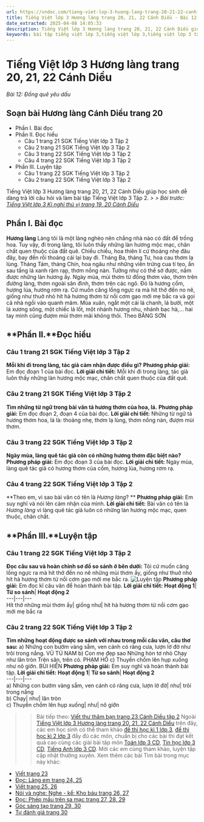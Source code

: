 ```yaml
---
url: https://vndoc.com/tieng-viet-lop-3-huong-lang-trang-20-21-22-canh-dieu-281378
title: Tiếng Việt lớp 3 Hương làng trang 20, 21, 22 Cánh Diều - Bài 12: Đồng quê yêu dấu - VnDoc.com
date_extracted: 2025-04-08 14:05:33
description: Tiếng Việt lớp 3 Hương làng trang 20, 21, 22 Cánh Diều giúp các em học sinh ôn tập, củng cố kiến thức môn Tiếng Việt lớp 3 tập 2.
keywords: bài tập tiếng việt lớp 3,tiếng việt lớp 3,tiếng việt lớp 3 tập 2,bài tập tiếng việt lớp 3 tập 2,tiếng việt 3 tập 2,tiếng việt lớp 3 cánh diều,tiếng việt 3 cánh diều,tiếng việt lớp 3 tập 2 cánh diều,tiếng việt lớp 3 cd,tiếng việt 3 cánh diều tập 2,Hương làng trang 20 tập 2,soạn bài Hương làng trang 20 cánh diều,soạn bài Hương làng trang 20
---
```


# Tiếng Việt lớp 3 Hương làng trang 20, 21, 22 Cánh Diều
 _Bài 12: Đồng quê yêu dấu_
## Soạn bài Hương làng Cánh Diều trang 20
  * Phần I. Bài đọc
  * Phần II. Đọc hiểu
    * Câu 1 trang 21 SGK Tiếng Việt lớp 3 Tập 2
    * Câu 2 trang 21 SGK Tiếng Việt lớp 3 Tập 2
    * Câu 3 trang 22 SGK Tiếng Việt lớp 3 Tập 2
    * Câu 4 trang 22 SGK Tiếng Việt lớp 3 Tập 2
  * Phần III. Luyện tập
    * Câu 1 trang 22 SGK Tiếng Việt lớp 3 Tập 2 
    * Câu 2 trang 22 SGK Tiếng Việt lớp 3 Tập 2 

Tiếng Việt lớp 3 Hương làng trang 20, 21, 22 Cánh Diều giúp học sinh dễ dàng trả lời câu hỏi và làm bài tập Tiếng Việt lớp 3 Tập 2.
_> > Bài trước: [Tiếng Việt lớp 3 Kì nghỉ thú vị trang 19, 20 Cánh Diều](<https://vndoc.com/tieng-viet-lop-3-ki-nghi-thu-vi-trang-19-20-canh-dieu-281377>)_
## **Phần I. Bài đọc**
**Hương làng**
Làng tôi là một làng nghèo nên chẳng nhà nào có đất để trồng hoa. Tuy vậy, đi trong làng, tôi luôn thấy những làn hương mộc mạc, chân chất quen thuộc của đất quê.
Chiều chiều, hoa thiên lí cứ thoảng nhẹ đâu đây, bay đến rồi thoáng cái lại bay đi. Tháng Ba, tháng Tư, hoa cau thơm lạ lùng.
Tháng Tám, tháng Chín, hoa ngâu như những viên trứng cua tí tẹo, ẩn sau tầng lá xanh rậm rạp, thơm nồng nàn. Tưởng như có thể sờ được, nắm được những làn hương ấy.
Ngày mùa, mùi thơm từ đồng thơm vào, thơm trên đường làng, thơm ngoài sân đình, thơm trên các ngõ. Đó là hương cốm, hương lúa, hương rơm rạ. Cứ muốn căng lồng ngực ra mà hít thở đến no nê, giống như thuở nhỏ hít hà hương thơm từ nồi cơm gạo mới mẹ bắc ra và gọi cả nhà ngồi vào quanh mâm.
Mùa xuân, ngắt một cái lá chanh, lá bưởi, một lá xương sông, một chiếc lá lốt, một nhánh hương nhu, nhánh bạc hà,... hai tay mình cũng đượm mùi thơm mãi không thôi.
Theo BĂNG SƠN
## **Phần II.****Đọc hiểu**
### Câu 1 trang 21 SGK Tiếng Việt lớp 3 Tập 2
**Mỗi khi đi trong làng, tác giả cảm nhận được điều gì?**
**Phương pháp giải:**
Em đọc đoạn 1 của bài đọc.
**Lời giải chi tiết:**
Mỗi khi đi trong làng, tác giả luôn thấy những làn hương mộc mạc, chân chất quen thuộc của đất quê.
### Câu 2 trang 21 SGK Tiếng Việt lớp 3 Tập 2
**Tìm những từ ngữ trong bài văn tả hương thơm của hoa, lá.**
**Phương pháp giải:**
Em đọc đoạn 2, đoạn 4 của bài đọc.
**Lời giải chi tiết:**
Những từ ngữ tả hương thơm hoa, lá là: thoảng nhẹ, thơm lạ lùng, thơm nồng nàn, đượm mùi thơm.
### Câu 3 trang 22 SGK Tiếng Việt lớp 3 Tập 2
**Ngày mùa, làng quê tác giả còn có những hương thơm đặc biệt nào?**
**Phương pháp giải:**
Em đọc đoạn 3 của bài đọc.
**Lời giải chi tiết:**
Ngày mùa, làng quê tác giả có hương thơm của cốm, hương lúa, hương rơm rạ.
### Câu 4 trang 22 SGK Tiếng Việt lớp 3 Tập 2
**Theo em, vì sao bài văn có tên là _Hương làng_? **
**Phương pháp giải:**
Em suy nghĩ và nói lên cảm nhận của mình.
**Lời giải chi tiết:**
Bài văn có tên là _Hương làng_ vì làng quê tác giả luôn có những làn hương mộc mạc, quen thuộc, chân chất.
## **Phần III.****Luyện tập**
### **Câu 1 trang 22 SGK Tiếng Việt lớp 3 Tập 2**
**Đọc câu sau và hoàn chỉnh sơ đồ so sánh ở bên dưới:**
Tôi cứ muốn căng lồng ngực ra mà hít thở đến no nê những mùi thơm ấy, giống như thuở nhỏ hít hà hương thơm từ nồi cơm gạo mới mẹ bắc ra.
![Luyện tập](https://i.vdoc.vn/data/image/2022/11/18/Huong-lang-1.jpg)
**Phương pháp giải:**
Em đọc kĩ câu văn để hoàn thành bài tập.
**Lời giải chi tiết:**
**Hoạt động 1**| **Từ so sánh**| **Hoạt động 2**  
---|---|---  
Hít thở những mùi thơm ấy| giống như| hít hà hương thơm từ nồi cơm gạo mới mẹ bắc ra  
### **Câu 2 trang 22 SGK Tiếng Việt lớp 3 Tập 2**
**Tìm những hoạt động được so sánh với nhau trong mỗi câu văn, câu thơ sau:**
a\) Những con bướm vàng sẫm, ven cánh có răng cưa, lượn lờ đờ như trôi trong nắng.
VŨ TÚ NAM
b\) Con mẹ đẹp sao
Những hòn tơ nhỏ
Chạy như lăn tròn
Trên sân, trên cỏ.
PHẠM HỔ
c\) Thuyền chồm lên hụp xuống như nô giỡn.
BÙI HIỂN
**Phương pháp giải:**
Em suy nghĩ và hoàn thành bài tập.
**Lời giải chi tiết:**
**Hoạt động 1**| **Từ so sánh**| **Hoạt động 2**  
---|---|---  
a\) Những con bướm vàng sẫm, ven cánh có răng cưa, lượn lờ đờ| như| trôi trong nắng  
b\) Chạy| như| lăn tròn  
c\) Thuyền chồm lên hụp xuống| như| nô giỡn  
>> Bài tiếp theo: [Viết thư thăm bạn trang 23 Cánh Diều tập 2](<https://vndoc.com/viet-thu-tham-ban-trang-23-canh-dieu-tap-2-281381>)
Ngoài [Tiếng Việt lớp 3 Hương làng trang 20, 21, 22 Cánh Diều](<https://vndoc.com/tieng-viet-lop-3-huong-lang-trang-20-21-22-canh-dieu-281378>) trên đây, các em học sinh có thể tham khảo [đề thi học kì 1 lớp 3](<https://vndoc.com/de-thi-hoc-ki-1-lop3>), [đề thi học kì 2 lớp 3](<https://vndoc.com/de-thi-hoc-ki-2-lop3>) đầy đủ các môn, chuẩn bị cho các bài thi đạt kết quả cao cùng các giải bài tập môn [Toán lớp 3 CD](<https://vndoc.com/toan-lop-3-cd>), [Tin học lớp 3 CD](<https://vndoc.com/tin-hoc-lop-3-cd>), [Tiếng Anh lớp 3 CD](<https://vndoc.com/tieng-anh-lop-3-cd>). Mời các em cùng tham khảo, luyện tập cập nhật thường xuyên.
Xem thêm các bài Tìm bài trong mục này khác:
  * [Viết trang 23](</viet-thu-tham-ban-trang-23-canh-dieu-tap-2-281381>)
  * [Đọc: Làng em trang 24, 25](</tieng-viet-lop-3-lang-em-trang-24-25-canh-dieu-281383>)
  * [Viết trang 25, 26](</tieng-viet-lop-3-viet-trang-25-26-canh-dieu-281385>)
  * [Nói và nghe: Nghe - kể: Kho báu trang 26, 27](</tieng-viet-lop-3-kho-bau-trang-26-27-canh-dieu-281387>)
  * [Đọc: Phép mầu trên sa mạc trang 27, 28, 29](</tieng-viet-lop-3-phep-mau-tren-sa-mac-trang-27-28-29-canh-dieu-281388>)
  * [Góc sáng tạo trang 29, 30](</viet-thu-gui-nguoi-than-trang-29-tieng-viet-lop-3-canh-dieu-281390>)
  * [Tự đánh giá trang 30](</tieng-viet-lop-3-tu-danh-gia-trang-30-tap-2-canh-dieu-281391>)

